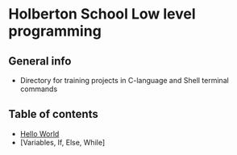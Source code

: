 # Holberton School Low level programming

## General info
* Directory for training projects in C-language and Shell terminal commands

## Table of contents
* [Hello World](hello_world/)
* [Variables, If, Else, While] 

